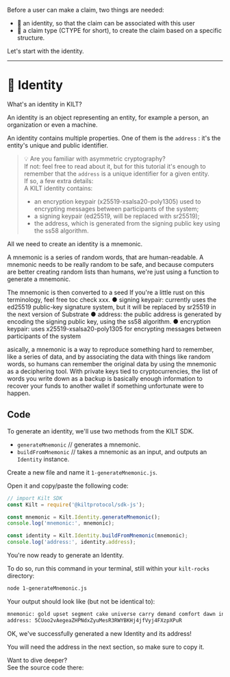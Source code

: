 Before a user can make a claim, two things are needed:  
* 👤 an identity, so that the claim can be associated with this user
* 💠 a claim type (CTYPE for short), to create the claim based on a specific structure.   

Let's start with the identity.   

---

# 👤 Identity

What's an identity in KILT?   

An identity is an object representing an entity, for example a person, an organization or even a machine.   

An identity contains multiple properties. One of them is the `address` : it's the entity's unique and public identifier.     

> 💡 Are you familiar with asymmetric cryptography?  
> If not: feel free to read about it, but for this tutorial it's enough to remember that the `address` is a unique identifier for a given entity.    
> If so, a few extra details:  
> A KILT identity contains:
> * an encryption keypair (x25519-xsalsa20-poly1305) used to encrypting messages between participants of the system;   
> * a signing keypair (ed25519, will be replaced with sr25519);
> * the address, which is generated from the signing public key using the ss58 algorithm. 


All we need to create an identity is a mnemonic.  


A mnemonic is a series of random words, that are human-readable. 
A mnemonic needs to be really random to be safe, and because computers are better creating random lists than humans, we're just using a function to generate a mnemonic.  

The mnemonic is then converted to a seed
If you're a little rust on this terminology, feel free toc check xxx.
● signing keypair: currently uses the ed25519 public-key signature system, but it will
be replaced by sr25519 in the next version of Substrate
● address: the public address is generated by encoding the signing public key, using
the ss58 algorithm.
● encryption keypair: uses x25519-xsalsa20-poly1305 for encrypting messages
between participants of the system  

asically, a mnemonic is a way to reproduce something hard to remember, like a series of data, and by associating the data with things like random words, so humans can remember the original data by using the mnemonic as a deciphering tool. With private keys tied to cryptocurrencies, the list of words you write down as a backup is basically enough information to recover your funds to another wallet if something unfortunate were to happen. 


## Code 

To generate an identity, we'll use two methods from the KILT SDK. 
* `generateMnemonic` // generates a mnemonic. 
* `buildFromMnemonic` // takes a mnemonic as an input, and outputs an `Identity` instance.  

Create a new file and name it `1-generateMnemonic.js`.

Open it and copy/paste the following code: 

```javascript
// import Kilt SDK
const Kilt = require('@kiltprotocol/sdk-js');

const mnemonic = Kilt.Identity.generateMnemonic();
console.log('mnemonic:', mnemonic);

const identity = Kilt.Identity.buildFromMnemonic(mnemonic);
console.log('address:', identity.address);
```

You're now ready to generate an Identity.  

To do so, run this command in your terminal, still within your `kilt-rocks` directory:  
```bash
node 1-generateMnemonic.js
``` 

Your output should look like (but not be identical to):
```bash
mnemonic: gold upset segment cake universe carry demand comfort dawn invite element capital
address: 5CUoo2vAegeaZHPNdxZyuMesR3RWYBKHj4jfVyj4FXzpXPuR
```  

OK, we've successfully generated a new Identity and its address!  

You will need the address in the next section, so make sure to copy it.  



Want to dive deeper?  
See the source code there:  

